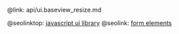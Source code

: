@link: api/ui.baseview_resize.md

@seolinktop: [javascript ui library](https://webix.com)
@seolink: [form elements](https://webix.com/widget/form/)